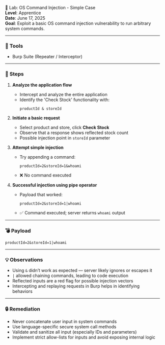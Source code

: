 🧪 Lab: OS Command Injection - Simple Case  
**Level**: Apprentice  
**Date**: June 17, 2025  
**Goal**: Exploit a basic OS command injection vulnerability to run arbitrary system commands.

---

### 🧰 Tools  
- Burp Suite (Repeater / Interceptor)  

---

### 🧭 Steps

1. **Analyze the application flow**  
   - Intercept and analyze the entire application  
   - Identify the 'Check Stock' functionality with:
     ```  
     productId & storeId  
     ```

2. **Initiate a basic request**  
   - Select product and store, click **Check Stock**  
   - Observe that a response shows reflected stock count  
   - Possible injection point in `storeId` parameter

3. **Attempt simple injection**  
   - Try appending a command:
     ```
     productId=2&storeId=1&whoami
     ```
   - ❌ No command executed

4. **Successful injection using pipe operator**  
   - Payload that worked:
     ```
     productId=2&storeId=1|whoami
     ```
   - ✅ Command executed; server returns `whoami` output

---

### 💣 Payload

```
productId=2&storeId=1|whoami
```

---

### 💡 Observations
- Using `&` didn’t work as expected — server likely ignores or escapes it  
- `|` allowed chaining commands, leading to code execution  
- Reflected inputs are a red flag for possible injection vectors  
- Intercepting and replaying requests in Burp helps in identifying behaviors

---

### 🔒 Remediation
- Never concatenate user input in system commands  
- Use language-specific secure system call methods  
- Validate and sanitize all input (especially IDs and parameters)  
- Implement strict allow-lists for inputs and avoid exposing internal logic  
